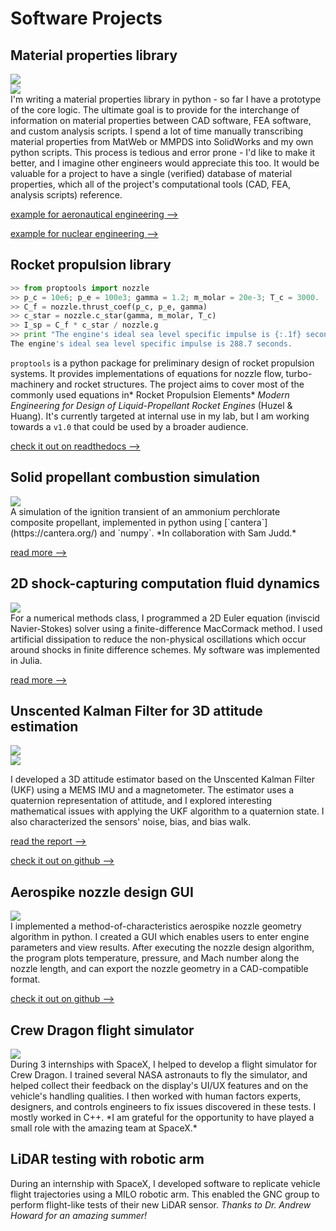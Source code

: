 # Software Projects

## Material properties library
<div class="proj_image_row">
    <div class="proj_image_row_image_container"><img src="../assets/images/material_properties/E_vs_T.png"></div>
    <div class="proj_image_row_image_container"><img src="../assets/images/material_properties/E_vs_T_code.png"></div>
</div>
I'm writing a material properties library in python - so far I have a prototype of the core logic. The ultimate goal is to provide for the interchange of information on material properties between CAD software, FEA software, and custom analysis scripts. I spend a lot of time manually transcribing material properties from MatWeb or MMPDS into SolidWorks and my own python scripts. This process is tedious and error prone - I'd like to make it better, and I imagine other engineers would appreciate this too. It would be valuable for a project to have a single (verified) database of material properties, which all of the project's computational tools (CAD, FEA, analysis scripts) reference.

[example for aeronautical engineering -->](https://github.com/mvernacc/material-properties-interchange/blob/master/tutorials/xplane_airframes.ipynb)

[example for nuclear engineering -->](https://github.com/mvernacc/material-properties-interchange/blob/feature/multi-var-w-state/tutorials/radiation_demo.ipynb)


## Rocket propulsion library

```python
>> from proptools import nozzle
>> p_c = 10e6; p_e = 100e3; gamma = 1.2; m_molar = 20e-3; T_c = 3000.
>> C_f = nozzle.thrust_coef(p_c, p_e, gamma)
>> c_star = nozzle.c_star(gamma, m_molar, T_c)
>> I_sp = C_f * c_star / nozzle.g
>> print "The engine's ideal sea level specific impulse is {:.1f} seconds.".format(I_sp)
The engine's ideal sea level specific impulse is 288.7 seconds.
```

`proptools` is a python package for preliminary design of rocket propulsion systems. It provides implementations of equations for nozzle flow, turbo-machinery and rocket structures. The project aims to cover most of the commonly used equations in* Rocket Propulsion Elements* *Modern Engineering for Design of Liquid-Propellant Rocket Engines* (Huzel & Huang). It's currently targeted at internal use in my lab, but I am working towards a `v1.0` that could be used by a broader audience.

[check it out on readthedocs -->](https://proptools.readthedocs.io/en/latest/)

## Solid propellant combustion simulation
<div class="proj_image_row">
    <div class="proj_image_row_image_container"><img src="../assets/images/2.28/heat_flux_vs_time.png"></div>
</div>
A simulation of the ignition transient of an ammonium perchlorate composite propellant, implemented in python using [`cantera`](https://cantera.org/) and `numpy`. *In collaboration with Sam Judd.*

[read more -->](../assets/docs/2.28/228_final_report.pdf)

## 2D shock-capturing computation fluid dynamics
<div class="proj_image_row">
    <div class="proj_image_row_image_container"><img src="../assets/images/18086/t_16637_629us_density_only.svg"></div>
</div>
For a numerical methods class, I programmed a 2D Euler equation (inviscid Navier-Stokes) solver using a finite-difference MacCormack method. I used artificial dissipation to reduce the non-physical oscillations which occur around shocks in finite difference schemes. My software was implemented in Julia.

[read more -->](../assets/docs/18086/report.pdf)

## Unscented Kalman Filter for 3D attitude estimation

<div class="proj_image_row">
    <div class="proj_image_row_image_container"><img src="../assets/images/16.322/16.322_board.jpg"></div>
    <div class="proj_image_row_image_container"><img src="../assets/images/16.322/gyro_data_allan.png"></div>
</div>

I developed a 3D attitude estimator based on the Unscented Kalman Filter (UKF) using a MEMS IMU and a magnetometer. The estimator uses a quaternion representation of attitude, and I explored interesting mathematical issues with applying the UKF algorithm to a quaternion state. I also characterized the sensors' noise, bias, and bias walk.

[read the report -->](../assets/docs/16.322/report.pdf)

[check it out on github -->](https://github.com/mvernacc/16322-3d-pose)

## Aerospike nozzle design GUI
<div class="proj_image_row">
    <div class="proj_image_row_image_container"><img src="../assets/images/spike_alg.png"></div>
</div>
I implemented a method-of-characteristics aerospike nozzle geometry algorithm in python. I created a GUI which enables users to enter engine parameters and view results. After executing the nozzle design algorithm, the program plots temperature, pressure, and Mach number along the nozzle length, and can export the nozzle geometry in a CAD-compatible format.

[check it out on github -->](https://github.com/mvernacc/aerospike-nozzle-design-gui)

## Crew Dragon flight simulator
<div class="proj_image_row">
    <div class="proj_image_row_image_container"><img src="../assets/images/dragon_display.png"></div>
</div>
During 3 internships with SpaceX, I helped to develop a flight simulator for Crew Dragon. I trained several NASA astronauts to fly the simulator, and helped collect their feedback on the display's UI/UX features and on the vehicle's handling qualities. I then worked with human factors experts, designers, and controls engineers to fix issues discovered in these tests. I mostly worked in C++. *I am grateful for the opportunity to have played a small role with the amazing team at SpaceX.*

## LiDAR testing with robotic arm
During an internship with SpaceX, I developed software to replicate vehicle flight trajectories using a MILO robotic arm. This enabled the GNC group to perform flight-like tests of their new LiDAR sensor. *Thanks to Dr. Andrew Howard for an amazing summer!*
